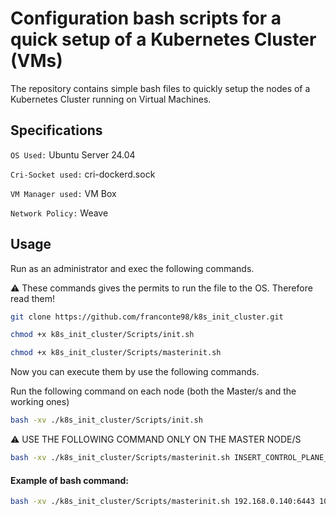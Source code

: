 # Configuration bash scripts for a quick setup of a Kubernetes Cluster (VMs)

The repository contains simple bash files to quickly setup the nodes of a Kubernetes Cluster running on Virtual Machines.

## Specifications

` OS Used: ` Ubuntu Server 24.04  

` Cri-Socket used: ` cri-dockerd.sock

` VM Manager used: ` VM Box

` Network Policy: ` Weave

## Usage

Run as an administrator and exec the following commands.

⚠️ These commands gives the permits to run the file to the OS. Therefore read them!

```bash
git clone https://github.com/franconte98/k8s_init_cluster.git
```

```bash
chmod +x k8s_init_cluster/Scripts/init.sh
```
```bash
chmod +x k8s_init_cluster/Scripts/masterinit.sh
```

Now you can execute them by use the following commands.

Run the following command on each node (both the Master/s and the working ones)
```bash
bash -xv ./k8s_init_cluster/Scripts/init.sh
```

⚠️ USE THE FOLLOWING COMMAND ONLY ON THE MASTER NODE/S

```bash
bash -xv ./k8s_init_cluster/Scripts/masterinit.sh INSERT_CONTROL_PLANE_IP INSERT_CIDR_PODS
```

#### Example of bash command: 

```bash
bash -xv ./k8s_init_cluster/Scripts/masterinit.sh 192.168.0.140:6443 10.0.2.0/24
```
